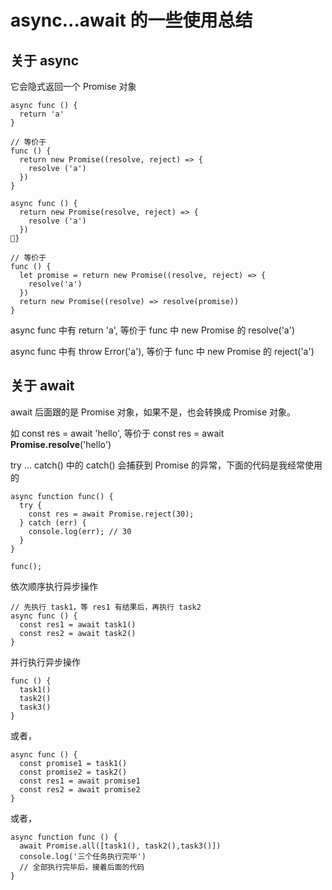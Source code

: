 # async...await 的一些使用总结

## 关于 async

它会隐式返回一个 Promise 对象

```(js)
async func () {
  return 'a'
}

// 等价于
func () {
  return new Promise((resolve, reject) => {
    resolve ('a')
  })
}
```

```(js)
async func () {
  return new Promise(resolve, reject) => {
    resolve ('a')
  })
}

// 等价于
func () {
  let promise = return new Promise((resolve, reject) => {
    resolve('a')
  })
  return new Promise((resolve) => resolve(promise))
}
```

async func 中有 return 'a', 等价于 func 中 new Promise 的 resolve('a')

async func 中有 throw Error('a'), 等价于 func 中 new Promise 的 reject('a')

## 关于 **await**

await 后面跟的是 Promise 对象，如果不是，也会转换成 Promise 对象。

如 const res = await 'hello', 等价于 const res = await **Promise.resolve**('hello')

try … catch() 中的 catch() 会捕获到 Promise 的异常，下面的代码是我经常使用的

```(js)
async function func() {
  try {
    const res = await Promise.reject(30);
  } catch (err) {
    console.log(err); // 30
  }
}

func();
```

依次顺序执行异步操作

```(js)
// 先执行 task1，等 res1 有结果后，再执行 task2
async func () {
  const res1 = await task1()
  const res2 = await task2()
}
```

并行执行异步操作

```(js)
func () {
  task1()
  task2()
  task3()
}
```

或者，

```(js)
async func () {
  const promise1 = task1()
  const promise2 = task2()
  const res1 = await promise1
  const res2 = await promise2
}
```

或者，

```(js)
async function func () {
  await Promise.all([task1(), task2(),task3()])
  console.log('三个任务执行完毕')
  // 全部执行完毕后，接着后面的代码
}
```
